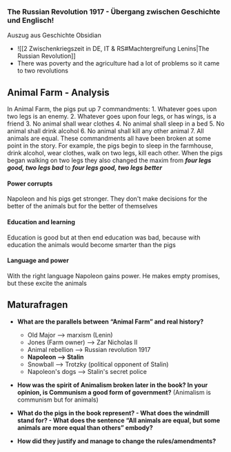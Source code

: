 ### The Russian Revolution 1917 - Übergang zwischen Geschichte und Englisch!
Auszug aus Geschichte Obsidian
- ![[2 Zwischenkriegszeit in DE, IT & RS#Machtergreifung Lenins|The Russian Revolution]]
- There was poverty and the agriculture had a lot of problems so it came to two revolutions

## Animal Farm - Analysis
In Animal Farm, the pigs put up 7 commandments:
	1. Whatever goes upon two legs is an enemy.
	2. Whatever goes upon four legs, or has wings, is a friend
	3. No animal shall wear clothes
	4. No animal shall sleep in a bed
	5. No animal shall drink alcohol
	6. No animal shall kill any other animal
	7. All animals are equal.
These commandments all have been broken at some point in the story. For example, the pigs begin to sleep in the farmhouse, drink alcohol, wear clothes, walk on two legs, kill each other.
When the pigs began walking on two legs they also changed the maxim from ***four legs good, two legs bad*** to ***four legs good, two legs better***

#### Power corrupts
Napoleon and his pigs get stronger. They don't make decisions for the better of the animals but for the better of themselves
#### Education and learning
Education is good but at then end education was bad, because with education the animals would become smarter than the pigs
#### Language and power
With the right language Napoleon gains power. He makes empty promises, but these excite the animals



## Maturafragen
- **What are the parallels between “Animal Farm” and real history?**
	 - Old Major --> marxism (Lenin)
	 - Jones (Farm owner) --> Zar Nicholas II
	 - Animal rebellion --> Russian revolution 1917
	 - **Napoleon --> Stalin**
	 - Snowball --> Trotzky (political opponent of Stalin)
	 - Napoleon's dogs --> Stalin's secret police
	
- **How was the spirit of Animalism broken later in the book? In your opinion, is Communism a good form of government?**
	(Animalism is communism but for animals)
- **What do the pigs in the book represent? - What does the windmill stand for? - What does the sentence “All animals are equal, but some animals are more equal than others” embody?**
- **How did they justify and manage to change the rules/amendments?**